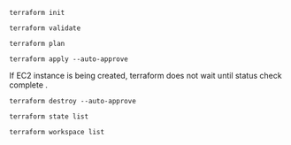 `terraform init`

`terraform validate`

`terraform plan`

`terraform apply --auto-approve`

If EC2 instance is being created, terraform does not wait until status check complete .

`terraform destroy --auto-approve`

`terraform state list`

`terraform workspace list`
